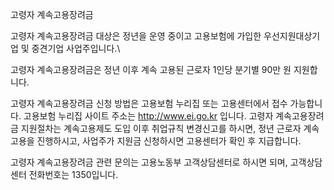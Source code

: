 고령자 계속고용장려금

고령자 계속고용장려금 대상은 정년을 운영 중이고 고용보험에 가입한 우선지원대상기업 및 중견기업 사업주입니다.\

고령자 계속고용장려금은 정년 이후 계속 고용된 근로자 1인당 분기별 90만 원 지원합니다.

고령자 계속고용장려금 신청 방법은 고용보험 누리집 또는 고용센터에서 접수 가능합니다. 고용보험 누리집 사이트 주소는 http://www.ei.go.kr 입니다. 고령자 계속고용장려금 지원절차는 계속고용제도 도입 이후 취업규칙 변경신고를 하시면, 정년 근로자 계속고용을 진행하시고, 사업주가 지원금 신청하시면 고용센터가 확인 후 지급합니다.

고령자 계속고용장려금 관련 문의는 고용노동부 고객상담센터로 하시면 되며, 고객상담센터 전화번호는 1350입니다.